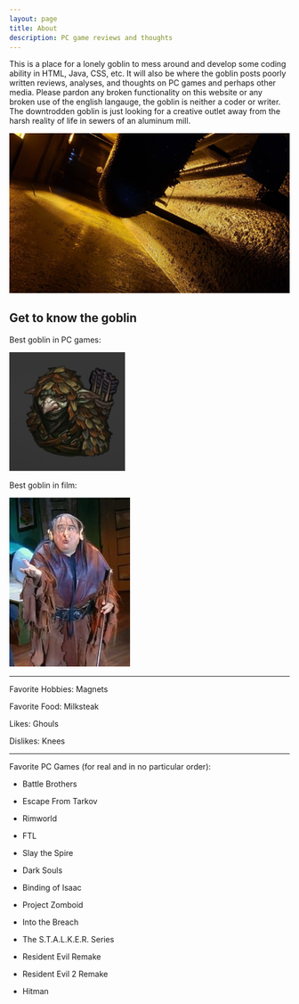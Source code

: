 ```yaml
---
layout: page
title: About
description: PC game reviews and thoughts
---
```


This is a place for a lonely goblin to mess around and develop some coding ability in HTML, Java, CSS, etc. It will also be where the goblin posts poorly written reviews, analyses, and thoughts on PC games and perhaps other media. Please pardon any broken functionality on this website or any broken use of the english langauge, the goblin is neither a coder or writer. The downtrodden goblin is just looking for a creative outlet away from the harsh reality of life in sewers of an aluminum mill.

![](/images/sewers.jpg)

## Get to know the goblin

Best goblin in PC games:

![](/images/goblinBB.jpg)

Best goblin in film:

![](/images/troll.jfif)


---

Favorite Hobbies: Magnets

Favorite Food: Milksteak

Likes: Ghouls

Dislikes: Knees


---

Favorite PC Games (for real and in no particular order):

* Battle Brothers

* Escape From Tarkov

* Rimworld

* FTL

* Slay the Spire

* Dark Souls

* Binding of Isaac

* Project Zomboid

* Into the Breach

* The S.T.A.L.K.E.R. Series

* Resident Evil Remake

* Resident Evil 2 Remake

* Hitman


